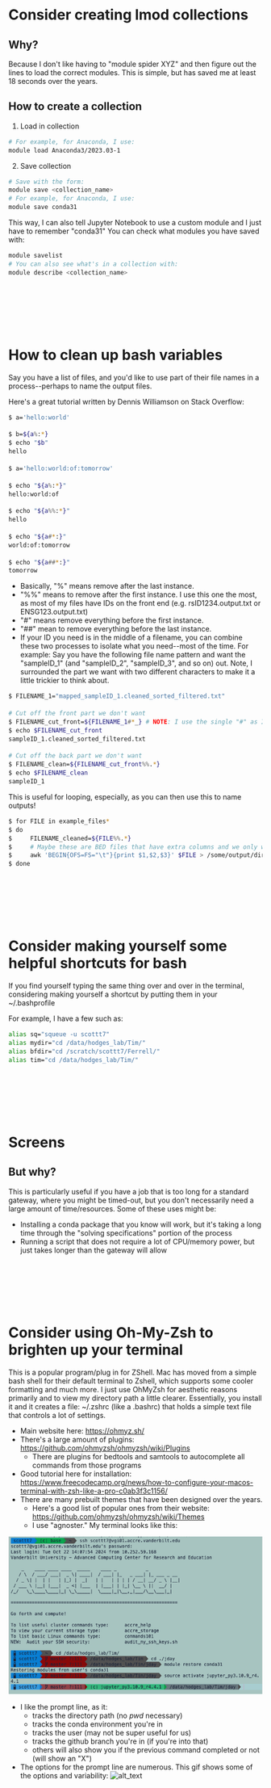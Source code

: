# Consider creating lmod collections
## Why?
Because I don't like having to "module spider XYZ" and then figure out the lines to load the correct modules. This is simple, but has saved me at least 18 seconds over the years.

## How to create a collection
1. Load in collection
```bash
# For example, for Anaconda, I use:
module load Anaconda3/2023.03-1
```
2. Save collection
```bash
# Save with the form:
module save <collection_name>
# For example, for Anaconda, I use:
module save conda31
```
This way, I can also tell Jupyter Notebook to use a custom module and I just have to remember "conda31"
You can check what modules you have saved with:
```bash
module savelist
# You can also see what's in a collection with:
module describe <collection_name>
```


<br>
<br>
<br>
<br>
<br>



# How to clean up bash variables
Say you have a list of files, and you'd like to use part of their file names in a process--perhaps to name the output files. 

Here's a great tutorial written by Dennis Williamson on Stack Overflow:
```bash 
$ a='hello:world'

$ b=${a%:*}
$ echo "$b"
hello

$ a='hello:world:of:tomorrow'

$ echo "${a%:*}"
hello:world:of

$ echo "${a%%:*}"
hello

$ echo "${a#*:}"
world:of:tomorrow

$ echo "${a##*:}"
tomorrow
```

- Basically, "%" means remove after the last instance. 
- "%%" means to remove after the first instance. I use this one the most, as most of my files have IDs on the front end (e.g. rsID1234.output.txt or ENSG123.output.txt)
- "#" means remove everything before the first instance.
- "##" mean to remove everything before the last instance. 
- If your ID you need is in the middle of a filename, you can combine these two processes to isolate what you need--most of the time. For example:
Say you have the following file name pattern and want the "sampleID_1" (and "sampleID_2", "sampleID_3", and so on) out. Note, I surrounded the part we want with two different characters to make it a little trickier to think about.
```bash
$ FILENAME_1="mapped_sampleID_1.cleaned_sorted_filtered.txt"

# Cut off the front part we don't want
$ FILENAME_cut_front=${FILENAME_1#*_} # NOTE: I use the single "#" as I dont want to cut after the later underscores
$ echo $FILENAME_cut_front
sampleID_1.cleaned_sorted_filtered.txt

# Cut off the back part we don't want
$ FILENAME_clean=${FILENAME_cut_front%%.*}
$ echo $FILENAME_clean
sampleID_1
```

This is useful for looping, especially, as you can then use this to name outputs!

```bash
$ for FILE in example_files*
$ do
$     FILENAME_cleaned=${FILE%%.*}
$     # Maybe these are BED files that have extra columns and we only want the first three out
$     awk 'BEGIN{OFS=FS="\t"}{print $1,$2,$3}' $FILE > /some/output/directory/${FILENAME_cleaned}.cleaned_three_column.bed
$ done
```


<br>
<br>
<br>
<br>
<br>

# Consider making yourself some helpful shortcuts for bash
If you find yourself typing the same thing over and over in the terminal, considering making yourself a shortcut by putting them in your ~/.bashprofile

For example, I have a few such as:
```bash
alias sq="squeue -u scottt7"
alias mydir="cd /data/hodges_lab/Tim/"
alias bfdir="cd /scratch/scottt7/Ferrell/"
alias tim="cd /data/hodges_lab/Tim/"
```

<br>
<br>
<br>
<br>
<br>


# Screens
## But why? 
This is particularly useful if you have a job that is too long for a standard gateway, where you might be timed-out, but you don't necessarily need a large amount of time/resources. Some of these uses might be: 
- Installing a conda package that you know will work, but it's taking a long time through the "solving specifications" portion of the process
- Running a script that does not require a lot of CPU/memory power, but just takes longer than the gateway will allow



<br>
<br>
<br>
<br>
<br>

# Consider using Oh-My-Zsh to brighten up your terminal 
This is a popular program/plug in for ZShell. Mac has moved from a simple bash shell for their default terminal to Zshell, which supports some cooler formatting and much more. I just use OhMyZsh for aesthetic reasons primarily and to view my directory path a little clearer. Essentially, you install it and it creates a file: ~/.zshrc (like a .bashrc) that holds a simple text file that controls a lot of settings. 
- Main website here: https://ohmyz.sh/
- There's a large amount of plugins: https://github.com/ohmyzsh/ohmyzsh/wiki/Plugins
  - There are plugins for bedtools and samtools to autocomplete all commands from those programs 
- Good tutorial here for installation: https://www.freecodecamp.org/news/how-to-configure-your-macos-terminal-with-zsh-like-a-pro-c0ab3f3c1156/
- There are many prebuilt themes that have been designed over the years.
  - Here's a good list of popular ones from their website: https://github.com/ohmyzsh/ohmyzsh/wiki/Themes
  - I use "agnoster." My terminal looks like this:

![alt_text](https://github.com/t-scott/Tutorials/blob/main/tutorial_imgs/Screenshot_my_terminal.png)

- I like the prompt line, as it:
  - tracks the directory path (no *pwd* necessary)
  - tracks the conda environment you're in
  - tracks the user (may not be super useful for us)
  - tracks the github branch you're in (if you're into that)
  - others will also show you if the previous command completed or not (will show an "X")
- The options for the prompt line are numerous. This gif shows some of the options and variability:
![alt_text](https://raw.githubusercontent.com/apodkutin/agnoster-zsh-theme/customize-prompt/agnoster_customization.gif)
 

